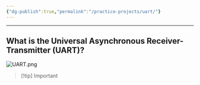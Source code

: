 ```yaml
---
{"dg-publish":true,"permalink":"/practice-projects/uart/"}
---
```


---
## What is the Universal Asynchronous Receiver-Transmitter (UART)?
![UART.png](/img/user/Practice%20projects/Reference%20images/UART.png)

> [!tip] Important
> 
